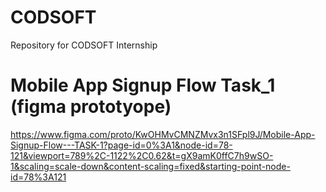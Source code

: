 # CODSOFT
Repository for CODSOFT Internship


# Mobile App Signup Flow Task_1 (figma prototyope)
https://www.figma.com/proto/KwOHMvCMNZMvx3n1SFpl9J/Mobile-App-Signup-Flow---TASK-1?page-id=0%3A1&node-id=78-121&viewport=789%2C-1122%2C0.62&t=gX9amK0ffC7h9wSO-1&scaling=scale-down&content-scaling=fixed&starting-point-node-id=78%3A121
